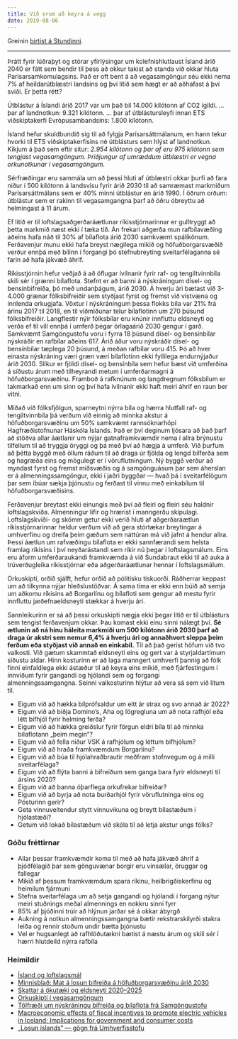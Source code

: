 ```yaml
---
title: Við erum að keyra á vegg
date: 2019-08-06
---
```


<script>
  import PhotoCaption from '../../components/PhotoCaption.svelte';
</script>

Greinin [birtist á Stundinni](https://stundin.is/grein/9442/vid-erum-ad-keyra-vegg/).

---

Þrátt fyrir lúðraþyt og stórar yfirlýsingar um kolefnishlutlaust Ísland árið 2040 er fátt sem bendir
til þess að okkur takist að standa við okkar hluta Parísarsamkomulagsins. Það er oft bent á að
vegasamgöngur séu ekki nema 7% af heildarútblæstri landsins og því lítið sem hægt er að aðhafast á
því sviði. Er þetta rétt?

Útblástur á Íslandi árið 2017 var um það bil 14.000 kílótonn af CO2 ígildi. ... þar af landnotkun:
9.321 kílótonn. ... þar af útblástursleyfi innan ETS viðskiptakerfi Evrópusambandsins: 1.800
kílótonn.

Ísland hefur skuldbundið sig til að fylgja Parísarsáttmálanum, en hann tekur hvorki til ETS
viðskiptakerfisins né útblásturs sem hlýst af landnotkun. Kíkjum á það sem eftir situr: _2.954
kílótonn og þar af eru 975 kílótonn sem tengjast vegasamgöngum. Þriðjungur af umræddum útblæstri er
vegna orkunotkunar í vegasamgöngum._

<PhotoCaption url="/blog/utblastur.png"  caption="Útblástur ársins 2017" />

Sérfræðingar eru sammála um að þessi hluti af útblæstri okkar þurfi að fara niður í 500 kílótonn á
landsvísu fyrir árið 2030 til að samræmast markmiðum Parísarsáttmálans sem er 40% minni útblástur en
árið 1990. Í öðrum orðum: útblástur sem er rakinn til vegasamgangna þarf að öðru óbreyttu að
helmingast á 11 árum.

Ef litið er til loftslagsaðgerðaráætlunar ríkisstjórnarinnar er gulltryggt að þetta markmið næst
ekki í tæka tíð. Án frekari aðgerða mun rafbílavæðing aðeins hafa náð til 30% af bílaflota árið 2030
samkvæmt spálíkönum. Ferðavenjur munu ekki hafa breyst nægilega mikið og höfuðborgarsvæðið verður
ennþá með bílinn í forgangi þó stefnubreyting sveitarfélaganna sé farin að hafa jákvæð áhrif.

Ríkisstjórnin hefur veðjað á að öflugar ívilnanir fyrir raf- og tengiltvinnbíla skili sér í grænni
bílaflota. Stefnt er að banni á nýskráningum dísel- og bensínbifreiða, þó með undanþágum, árið 2030.
Á hverju ári bætast við 3-4.000 grænar fólksbifreiðir sem styðjast fyrst og fremst við vistvæna og
innlenda orkugjafa. Vöxtur í nýskráningum þessa flokks bíla var 21% frá árinu 2017 til 2018, en til
viðmiðunar telur bílaflotinn um 270 þúsund fólksbifreiðir. Langflestir nýir fólksbílar eru knúnir
innfluttu eldsneyti og verða ef til vill ennþá í umferð þegar örlagaárið 2030 gengur í garð.
Samkvæmt Samgöngustofu voru í fyrra 18 þúsund dísel- og bensínbílar nýskráðir en rafbílar
aðeins 617. Árið áður voru nýskráðir dísel- og bensínbílar tæplega 20 þúsund, á meðan rafbílar
voru 415. Þó að hver einasta nýskráning væri græn væri bílaflotinn ekki fyllilega endurnýjaður
árið 2030. Slíkur er fjöldi dísel- og bensínbíla sem hefur bæst við umferðina á síðustu árum með
tilheyrandi metum í umferðarmagni á höfuðborgarsvæðinu. Framboð á rafknúnum og langdregnum
fólksbílum er takmarkað enn um sinn og því hafa ívilnanir ekki haft meiri áhrif en raun ber vitni.

Miðað við fólksfjölgun, sparneytni nýrra bíla og hærra hlutfall raf- og tengiltvinnbíla þá verðum
við einnig að minnka akstur á höfuðborgarsvæðinu um 50% samkvæmt rannsóknarhópi Hagfræðistofnunar
Háskóla Íslands. Það er því deginum ljósara að það þarf að stöðva allar áætlanir um nýjar
gatnaframkvæmdir nema í allra brýnustu tilfellum til að tryggja öryggi og þá með því að hægja á
umferð. Við þurfum að þétta byggð með öllum ráðum til að draga úr fjölda og lengd bílferða sem og
hagræða eins og mögulegt er í vöruflutningum. Ný byggð verður að myndast fyrst og fremst miðsvæðis
og á samgönguásum þar sem áherslan er á almenningssamgöngur, ekki í jaðri byggðar — hvað þá í
sveitarfélögum þar sem íbúar sækja þjónustu og ferðast til vinnu með einkabílum til
höfuðborgarsvæðisins.

Ferðavenjur breytast ekki einungis með því að fleiri og fleiri séu haldnir loftslagskvíða.
Almenningur lifir og hrærist í manngerðu skipulagi. Loftslagskvíði- og skömm getur ekki verið hluti
af aðgerðaráætlun ríkisstjórnarinnar heldur verðum við að gera stórtækar breytingar á umhverfinu og
dreifa þeim gæðum sem náttúran má við jafnt á hendur allra. Þessi áætlun um rafvæðingu bílaflota er
ekki sannfærandi sem helsta framlag ríkisins í því neyðarástandi sem ríkir nú þegar í
loftslagsmálum. Eins eru áform umferðaraukandi framkvæmda á við Sundabraut ekki til að auka á
trúverðugleika ríkisstjórnar eða aðgerðaráætlunar hennar í loftslagsmálum.

Orkuskipti, orðið sjálft, hefur orðið að pólitísku tískuorði. Ráðherrar keppast um að tilkynna nýjar
hleðslustöðvar. Á sama tíma er ekki enn búið að semja um aðkomu ríkisins að Borgarlínu og bílafloti
sem gengur að mestu fyrir innfluttu jarðefnaeldsneyti stækkar á hverju ári.

Sannleikurinn er sá að þessi orkuskipti nægja ekki þegar litið er til útblásturs sem tengist
ferðavenjum okkar. Þau komast ekki einu sinni nálægt því. **Sé ætlunin að ná hinu háleita markmiði
um 500 kílótonn árið 2030 þarf að draga úr akstri sem nemur 6,4% á hverju ári og annaðhvort sleppa
þeim ferðum eða styðjast við annað en einkabíl.** Til að það gerist höfum við tvo valkosti. Við
gætum skammtað eldsneyti eins og gert var á styrjaldartímum síðustu aldar. Hinn kosturinn er að laga
manngert umhverfi þannig að fólk finni einfaldlega ekki ástæður til að keyra eins mikið, með
fjárfestingum í innviðum fyrir gangandi og hjólandi sem og forgangi almenningssamgangna. Seinni
valkosturinn hlýtur að vera sá sem við lítum til.

- Eigum við að hækka bílprófsaldur um eitt ár strax og svo annað ár 2022?
- Eigum við að biðja Domino’s, Aha og lögregluna um að nota rafhjól eða létt bifhjól fyrir helming
  ferða?
- Eigum við að hækka greiðslur fyrir förgun eldri bíla til að minnka bílaflotann „þeim megin“?
- Eigum við að fella niður VSK á rafhjólum og léttum bifhjólum?
- Eigum við að hraða framkvæmdum Borgarlínu?
- Eigum við að búa til hjólahraðbrautir meðfram stofnvegum og á milli sveitarfélaga?
- Eigum við að flýta banni á bifreiðum sem ganga bara fyrir eldsneyti til ársins 2020?
- Eigum við að banna óþarflega orkufrekar bifreiðar?
- Eigum við að byrja að nota burðarhjól fyrir vöruflutninga eins og Pósturinn gerir?
- Geta vinnuveitendur stytt vinnuvikuna og breytt bílastæðum í hjólastæði?
- Getum við lokað bílastæðum við skóla til að letja akstur ungs fólks?

### Góðu fréttirnar

- Allar þessar framkvæmdir koma til með að hafa jákvæð áhrif á þjóðfélagið þar sem gönguvænar borgir
  eru vinsælar, öruggar og fallegar
- Mikið af þessum framkvæmdum spara ríkinu, heilbrigðiskerfinu og heimilum fjármuni
- Stefna sveitarfélaga um að setja gangandi og hjólandi í forgang nýtur meiri stuðnings meðal
  almennings en nokkru sinni fyrr
- 85% af þjóðinni trúir að hlýnun jarðar sé á okkar ábyrgð
- Aukning á notkun almenningssamgangna bætir rekstrarskilyrði stakra leiða og rennir stoðum undir
  bætta þjónustu
- Vel er hugsanlegt að rafhlöðutækni bætist á næstu árum og skili sér í hærri hlutdeild nýrra
  rafbíla

### Heimildir

- [Ísland og loftslagsmál](https://www.stjornarradid.is/media/umhverfisraduneyti-media/media/PDF_skrar/island_og_loftslagsmal_hhi_feb_2017.pdf)
- [Minnisblað: Mat á losun bifreiða á höfuðborgarsvæðinu árið 2030](https://fundur.reykjavik.is/sites/default/files/agenda-items/minnisblad_-_mat_a_losun_bifreida_a_hofudborgarsvaedinu_arid_2030.pdf)
- [Skattar á ökutæki og eldsneyti 2020–2025](https://www.stjornarradid.is/lisalib/getfile.aspx?itemid=e301833f-a486-11e8-942c-005056bc530c)
- [Orkuskipti í vegasamgöngum](https://www.stjornarradid.is/lisalib/getfile.aspx?itemid=a655b9ef-b4e5-11e8-942c-005056bc4d74)
- [Tölfræði um nýskráningu bifreiða og bílaflota frá Samgöngustofu](http://bifreidatolur.samgongustofa.is/?nid=25)
- [Macroeconomic effects of fiscal incentives to promote electric vehicles in Iceland: Implications for government and consumer costs](https://www.sciencedirect.com/science/article/pii/S0301421517308583?via%3Dihub#s0140)
- [„Losun íslands“ — gögn frá Umhverfisstofu](http://umhverfisstofnun.is/loft/losun-grodurhusalofttegunda/losun-islands/)
